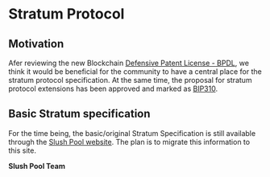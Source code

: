 # Stratum Protocol

## Motivation

Afer reviewing the new Blockchain [Defensive Patent License - BPDL](https://www.asicboost.com/single-post/2018/03/01/offering-announcement-blockchain-defensive-patent-license/), we think it would be beneficial for the community to have a central place for the stratum protocol specification. At the same time, the proposal for stratum protocol extensions has been approved and marked as [BIP310](https://github.com/bitcoin/bips/blob/master/bip-0310.mediawiki).

## Basic Stratum specification

For the time being, the basic/original Stratum Specification is still available through the [Slush Pool website](https://slushpool.com/help/manual/stratum-protocol). 
The plan is to migrate this information to this site.

**Slush Pool Team**

